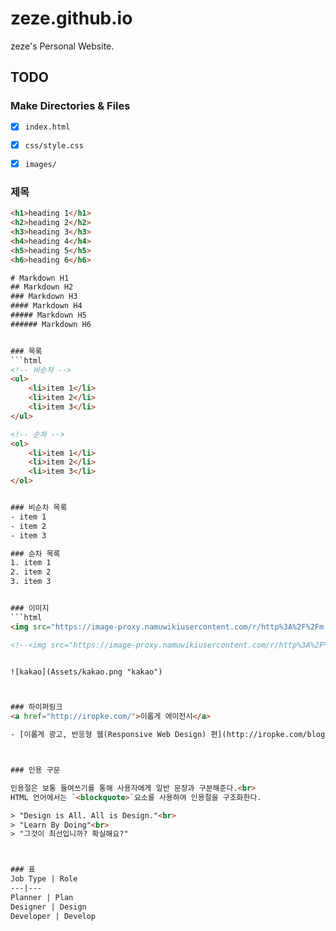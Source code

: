 # zeze.github.io

zeze's Personal Website.

## TODO

### Make Directories & Files

- [x] `index.html`
- [x] `css/style.css`
- [x] `images/`


### 제목 
```html
<h1>heading 1</h1>
<h2>heading 2</h2>
<h3>heading 3</h3>
<h4>heading 4</h4>
<h5>heading 5</h5>
<h6>heading 6</h6>

# Markdown H1
## Markdown H2
### Markdown H3
#### Markdown H4
##### Markdown H5
###### Markdown H6


### 목록
```html
<!-- 비순차 -->
<ul>
	<li>item 1</li>
	<li>item 2</li>
	<li>item 3</li>
</ul>

<!-- 순차 -->
<ol>
	<li>item 1</li>
	<li>item 2</li>
	<li>item 3</li>
</ol>


### 비순차 목록
- item 1
- item 2
- item 3

### 순차 목록
1. item 1
2. item 2
3. item 3


### 이미지
```html
<img src="https://image-proxy.namuwikiusercontent.com/r/http%3A%2F%2Fm.jobnjoy.com%2Ffiles%2Feditor%2F1455847733073_1.png" alt="kakao">

<!--<img src="https://image-proxy.namuwikiusercontent.com/r/http%3A%2F%2Fm.jobnjoy.com%2Ffiles%2Feditor%2F1455847733073_1.png" alt="kakao" width="100" height="100"> -->


![kakao](Assets/kakao.png "kakao")



### 하이퍼링크
<a href="http://iropke.com/">이롭게 에이전시</a>

- [이롭게 광고, 반응형 웹(Responsive Web Design) 편](http://iropke.com/blog/archives/4436)



### 인용 구문

인용절은 보통 들여쓰기를 통해 사용자에게 일반 문장과 구분해준다.<br>
HTML 언어에서는 `<blockquote>`요소를 사용하여 인용절을 구조화한다.

> "Design is All. All is Design."<br>
> "Learn By Doing"<br>
> "그것이 최선입니까? 확실해요?"



### 표 
Job Type | Role
---|---
Planner | Plan
Designer | Design
Developer | Develop
